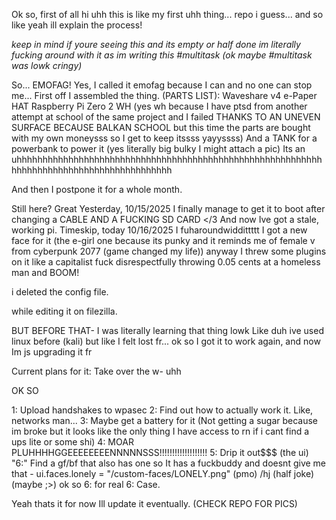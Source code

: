 Ok so, first of all hi uhh this is like my first uhh thing... repo i guess... and so like yeah ill explain the process!

*keep in mind if youre seeing this and its empty or half done im literally fucking around with it as im writing this #multitask (ok maybe #multitask was lowk cringy)*

So... EMOFAG!
Yes, I called it emofag because I can and no one can stop me...
First off I assembled the thing.
(PARTS LIST):
Waveshare v4 e-Paper HAT
Raspberry Pi Zero 2 WH (yes wh because I have ptsd from another attempt at school of the same project and I failed THANKS TO AN UNEVEN SURFACE BECAUSE BALKAN SCHOOL but this time the parts are bought with my own moneysss so I get to keep itssss yayyssss)
And a TANK for a powerbank to power it (yes literally big bulky I might attach a pic) Its an uhhhhhhhhhhhhhhhhhhhhhhhhhhhhhhhhhhhhhhhhhhhhhhhhhhhhhhhhhhhhhhhhhhhhhhhhhhhhhhhhhhhhhhhhhh

And then I postpone it for a whole month.








Still here?
Great
Yesterday, 10/15/2025
I finally manage to get it to boot after changing a CABLE AND A FUCKING SD CARD </3
And now Ive got a stale, working pi.
Timeskip, today 10/16/2025 I fuharoundwiddittttt
I got a new face for it (the e-girl one because its punky and it reminds me of female v from cyberpunk 2077 (game changed my life)) anyway
I threw some plugins on it like a capitalist fuck disrespectfully throwing 0.05 cents at a homeless man
and BOOM!


i deleted the config file.





while editing it on filezilla.


BUT BEFORE THAT-
I was literally learning that thing lowk
Like duh ive used linux before (kali) but like
I felt lost fr...
ok so
I got it to work again, and now Im js upgrading it fr

Current plans for it:
Take over the w-
uhh

OK SO

1: Upload handshakes to wpasec
2: Find out how to actually work it. Like, networks man...
3: Maybe get a battery for it (Not getting a sugar because im broke but it looks like the only thing I have access to rn if i cant find a ups lite or some shi)
4: MOAR PLUHHHHGGEEEEEEEENNNNNSSS!!!!!!!!!!!!!!!!!!!
5: Drip it out$$$ (the ui)
"6:" Find a gf/bf that also has one so It has a fuckbuddy and doesnt give me that - ui.faces.lonely = "/custom-faces/LONELY.png" (pmo) /hj (half joke) (maybe ;>)
ok so 6: for real
6: Case.

Yeah thats it for now Ill update it eventually. (CHECK REPO FOR PICS)
